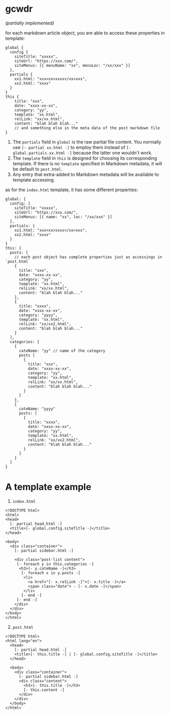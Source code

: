 # gcwdr

*(partially implemented)*

for each markdown article object, you are able to access these properties in template:

```
global {
  config {
    siteTitle: "xxxxx",
    siteUrl: "https://xxx.com/",
    siteMenus: [{ menuName: "xx", menuLoc: "/xx/xxx" }]
  },
  partials {
    xx1.html: "xxx<xx>xxxx</xx>xxx",
    xx2.html: "xxxx"
  }
}
this {
    title: "xxx",
    date: "xxxx-xx-xx",
    category: "yy",
    template: "xx.html",
    relLink: "xx/xx.html",
    content: "blah blah blah..."
    // and something else in the meta data of the post markdown file
}
```

1. The `partials` field in `global` is the raw partial file content. You normally use `[- partial xx.html -]` to employ them instead of `[- global.partials.xx.html -]` because the latter one wouldn't work.
2. The `template` field in `this` is designed for choosing its corresponding template. If there is no `template` specified in Markdown metadata, it will be default to `post.html`.
3. Any entry that extra-added to Markdown metadata will be available to template accessing.

as for the `index.html` template, it has some different properties:
```
global: {
  config: {
    siteTitle: "xxxxx",
    siteUrl: "https://xxx.com/",
    siteMenus: [{ name: "xx", loc: "/xx/xxx" }]
  },
  partials: {
    xx1.html: "xxx<xx>xxxx</xx>xxx",
    xx2.html: "xxxx"
  }
}
this: {
  posts: [
    // each post object has complete properties just as accessings in `post.html`
    {
      title: "xxx",
      date: "xxxx-xx-xx",
      category: "yy",
      template: "xx.html",
      relLink: "xx/xx.html",
      content: "blah blah blah..."
    },
    {
      title: "xxxx",
      date: "xxxx-xx-xx",
      category: "yyyy",
      template: "xx.html",
      relLink: "xx/xx2.html",
      content: "blah blah blah..."
    }
  ],
  categories: [
    {
      cateName: "yy" // name of the category
      posts [
        {
          title: "xxx",
          date: "xxxx-xx-xx",
          category: "yy",
          template: "xx.html",
          relLink: "xx/xx.html",
          content: "blah blah blah..."
        }
      ]
    },
    {
      cateName: "yyyy"
      posts: [
        {
          title: "xxxx",
          date: "xxxx-xx-xx",
          category: "yy",
          template: "xx.html",
          relLink: "xx/xx2.html",
          content: "blah blah blah..."
        }
      ]
    }
  ]
}

```

# A template example

1. `index.html`

```
<!DOCTYPE html>
<html>
<head>
  [- partial head.html -]
  <title>[- global.config.siteTitle -]</title>
</head>

<body>
  <div class="container">
    [- partial sidebar.html -]

    <div class="post-list content">
     [- foreach y in this.categories -]
      <h3>[- y.cateName -]</h3>
       [- foreach x in y.posts -]
        <li>
          <a href="[- x.relLink -]">[- x.title -]</a>
          <span class="date"> - [- x.date -]</span>
        </li>
       [- end -]
     [- end -]
    </div>
  </div>
</body>
</html>
```

2. `post.html`

```
<!DOCTYPE html>
<html lang="en">
  <head>
    [- partial head.html -]
    <title>[- this.title -] | [- global.config.siteTitle -]</title>
  </head>

  <body>
    <div class="container">
      [- partial sidebar.html -]
      <div class="content">
        <h3>[- this.title -]</h3>
        [- this.content -]
      </div>
    </div>
  </body>
</html>
```
